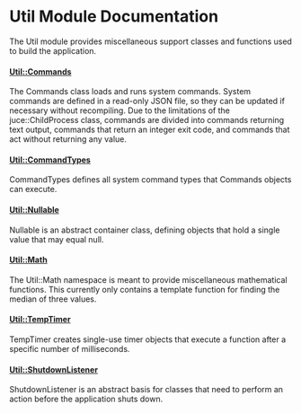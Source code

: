 # Util Module Documentation
The Util module provides miscellaneous support classes and functions used to build the application.

#### [Util\::Commands](../../Source/Util/Util_Commands.h)
The Commands class loads and runs system commands. System commands are defined in a read-only JSON file, so they can be updated if necessary without recompiling. Due to the limitations of the juce::ChildProcess class, commands are divided into commands returning text output, commands that return an integer exit code, and commands that act without returning any value.

#### [Util\::CommandTypes](../../Source/Util/Util_CommandTypes.h)
CommandTypes defines all system command types that Commands objects can execute.

#### [Util\::Nullable](../../Source/Util/Util_Nullable.h)
Nullable is an abstract container class, defining objects that hold a single value that may equal null.

#### [Util\::Math](../../Source/Util/Util_Math.h)
The Util::Math namespace is meant to provide miscellaneous mathematical functions. This currently only contains a template function for finding the median of three values.

#### [Util::TempTimer](../../Source/Util/Util_TempTimer.h)
TempTimer creates single-use timer objects that execute a function after a specific number of milliseconds.

#### [Util::ShutdownListener](../../Source/Util/Util_ShutdownListener.h)
ShutdownListener is an abstract basis for classes that need to perform an action before the application shuts down.
